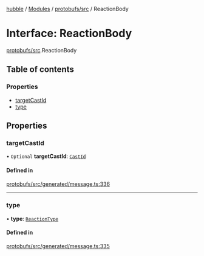 [hubble](../README.md) / [Modules](../modules.md) / [protobufs/src](../modules/protobufs_src.md) / ReactionBody

# Interface: ReactionBody

[protobufs/src](../modules/protobufs_src.md).ReactionBody

## Table of contents

### Properties

- [targetCastId](protobufs_src.ReactionBody.md#targetcastid)
- [type](protobufs_src.ReactionBody.md#type)

## Properties

### targetCastId

• `Optional` **targetCastId**: [`CastId`](../modules/protobufs_src.md#castid)

#### Defined in

[protobufs/src/generated/message.ts:336](https://github.com/vinliao/hubble/blob/b933e0c/packages/protobufs/src/generated/message.ts#L336)

___

### type

• **type**: [`ReactionType`](../enums/protobufs_src.ReactionType.md)

#### Defined in

[protobufs/src/generated/message.ts:335](https://github.com/vinliao/hubble/blob/b933e0c/packages/protobufs/src/generated/message.ts#L335)

